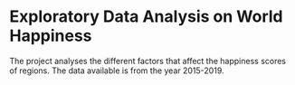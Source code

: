 # Exploratory Data Analysis on World Happiness
The project analyses the different factors that affect the happiness scores of regions. The data available is from the year 2015-2019.
